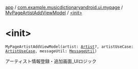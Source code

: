 [app](../../index.md) / [com.example.musicdictionaryandroid.ui.mypage](../index.md) / [MyPageArtistAddViewModel](index.md) / [&lt;init&gt;](./-init-.md)

# &lt;init&gt;

`MyPageArtistAddViewModel(artist: `[`Artist`](../../com.example.domain.model.entity/-artist/index.md)`?, artistUseCase: `[`ArtistUseCase`](../../com.example.musicdictionaryandroid.domain.usecase/-artist-use-case/index.md)`, messageUtil: `[`MessageUtil`](../../com.example.musicdictionaryandroid.ui.util/-message-util/index.md)`)`

アーティスト情報登録・追加画面_UIロジック

